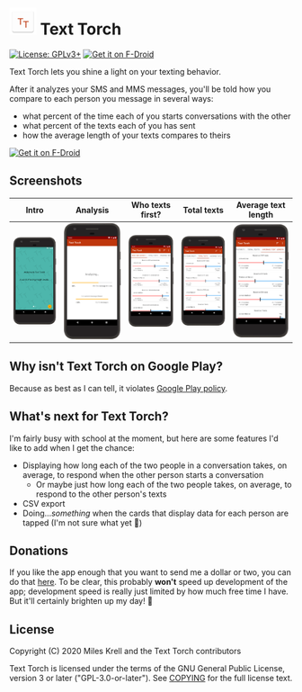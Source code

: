# ![Text Torch logo](app/src/main/res/mipmap-mdpi/ic_launcher.png) Text Torch  

[![License: GPLv3+](https://img.shields.io/badge/License-GPLv3%2B-blue)](COPYING) [![Get it on F-Droid](https://img.shields.io/f-droid/v/com.mileskrell.texttorch)](https://f-droid.org/packages/com.mileskrell.texttorch/)

Text Torch lets you shine a light on your texting behavior.

After it analyzes your SMS and MMS messages, you'll be told how you compare to each person you message in several ways:
- what percent of the time each of you starts conversations with the other
- what percent of the texts each of you has sent
- how the average length of your texts compares to theirs

[<img src="https://fdroid.gitlab.io/artwork/badge/get-it-on.png" alt="Get it on F-Droid" height="80">](https://f-droid.org/packages/com.mileskrell.texttorch/)

## Screenshots

| Intro | Analysis | Who texts first? | Total texts | Average text length
|:-:|:-:|:-:|:-:|:-:|
![Intro](framed_screenshots/intro.png) | ![Analysis](framed_screenshots/analysis.png) | ![Who texts first?](framed_screenshots/who_texts_first.png) | ![Total texts](framed_screenshots/total_texts.png) | ![Average text length](framed_screenshots/average_text_length.png)

## Why isn't Text Torch on Google Play?

Because as best as I can tell, it violates [Google Play policy](https://support.google.com/googleplay/android-developer/answer/9047303#invalid).

## What's next for Text Torch?

I'm fairly busy with school at the moment, but here are some features I'd like to add when I get the chance:
- Displaying how long each of the two people in a conversation takes, on average, to respond when the other person starts a conversation
  - Or maybe just how long each of the two people takes, on average, to respond to the other person's texts
- CSV export
- Doing…*something* when the cards that display data for each person are tapped (I'm not sure what yet 🤔)

## Donations

If you like the app enough that you want to send me a dollar or two, you can do that [here](https://paypal.me/mileskrell). To be clear, this probably **won't** speed up development of the app; development speed is really just limited by how much free time I have. But it'll certainly brighten up my day! 🙂

## License

Copyright (C) 2020 Miles Krell and the Text Torch contributors

Text Torch is licensed under the terms of the GNU General Public License, version 3 or later ("GPL-3.0-or-later"). See [COPYING](COPYING) for the full license text.
